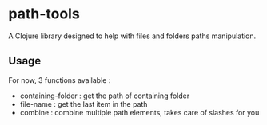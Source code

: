 # path-tools

A Clojure library designed to help with files and folders paths manipulation.  

## Usage

For now, 3 functions available :
* containing-folder : get the path of containing folder
* file-name : get the last item in the path
* combine : combine multiple path elements, takes care of slashes for you

